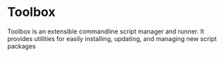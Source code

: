 Toolbox
===

Toolbox is an extensible commandline script manager and runner. It provides utilities for easily installing, updating, and managing new script packages